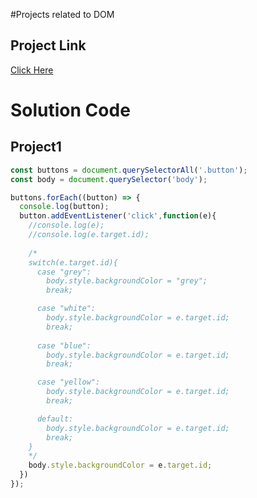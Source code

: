 #Projects related to DOM

## Project Link
[Click Here](https://stackblitz.com/edit/dom-project-chaiaurcode?file=index.html)

# Solution Code

## Project1

```Javascript
const buttons = document.querySelectorAll('.button');
const body = document.querySelector('body');

buttons.forEach((button) => {
  console.log(button);
  button.addEventListener('click',function(e){
    //console.log(e);    
    //console.log(e.target.id);
    
    /*
    switch(e.target.id){
      case "grey":
        body.style.backgroundColor = "grey";
        break;

      case "white":
        body.style.backgroundColor = e.target.id;
        break;        
      
      case "blue":
        body.style.backgroundColor = e.target.id;
        break;

      case "yellow":
        body.style.backgroundColor = e.target.id;
        break;

      default:
        body.style.backgroundColor = e.target.id;
        break;
    }
    */
    body.style.backgroundColor = e.target.id;    
  })
});
```
